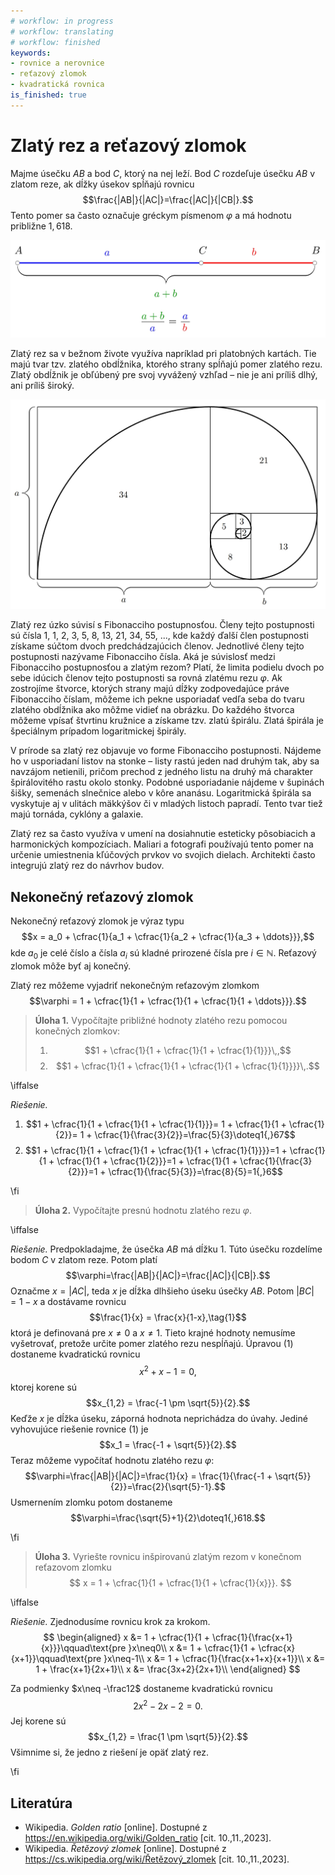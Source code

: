 ```yaml
---
# workflow: in progress
# workflow: translating
# workflow: finished
keywords:
- rovnice a nerovnice
- reťazový zlomok
- kvadratická rovnica
is_finished: true
---
```


# Zlatý rez a reťazový zlomok

Majme úsečku $AB$ a bod $C$, ktorý na nej leží. Bod $C$ rozdeľuje úsečku $AB$ v zlatom reze, ak dĺžky úsekov spĺňajú rovnicu
$$\frac{|AB|}{|AC|}=\frac{|AC|}{|CB|}.$$
Tento pomer sa často označuje gréckym písmenom $\varphi$ a má hodnotu približne $1{,}618$. 

![Úsečka rozdelená v pomere zlatého rezu](00027_1.jpg)

Zlatý rez sa v bežnom živote využíva napríklad pri platobných kartách. Tie majú tvar tzv. zlatého obdĺžnika, ktorého strany spĺňajú pomer zlatého rezu. Zlatý obdĺžnik je obľúbený pre svoj vyvážený vzhľad – nie je ani príliš dlhý, ani príliš široký.

![Zlatý obdĺžnik a zlatá špirála](00027_2.jpg)

Zlatý rez úzko súvisí s Fibonacciho postupnosťou. Členy tejto postupnosti sú čísla $1$, $1$, $2$, $3$, $5$, $8$, $13$, $21$, $34$, $55$, ..., kde každý ďalší člen postupnosti získame súčtom dvoch predchádzajúcich členov. Jednotlivé členy tejto postupnosti nazývame Fibonacciho čísla. Aká je súvislosť medzi Fibonacciho postupnosťou a zlatým rezom? Platí, že limita podielu dvoch po sebe idúcich členov tejto postupnosti sa rovná zlatému rezu $\varphi$.
Ak zostrojíme štvorce, ktorých strany majú dĺžky zodpovedajúce práve Fibonacciho číslam, môžeme ich pekne usporiadať vedľa seba do tvaru zlatého obdĺžnika ako môžme vidieť na obrázku. Do každého štvorca môžeme vpísať štvrtinu kružnice a získame tzv. zlatú špirálu. Zlatá špirála je špeciálnym prípadom logaritmickej špirály.

V prírode sa zlatý rez objavuje vo forme Fibonacciho postupnosti. Nájdeme ho v usporiadaní listov na stonke – listy rastú jeden nad druhým tak, aby sa navzájom netienili, pričom prechod z jedného listu na druhý má charakter špirálovitého rastu okolo stonky. Podobné usporiadanie nájdeme v šupinách šišky, semenách slnečnice alebo v kôre ananásu. Logaritmická špirála sa vyskytuje aj v ulitách mäkkýšov či v mladých listoch papradí. Tento tvar tiež majú tornáda, cyklóny a galaxie.

Zlatý rez sa často využíva v umení na dosiahnutie esteticky pôsobiacich a harmonických kompozíciach. Maliari a fotografi používajú tento pomer na určenie umiestnenia kľúčových prvkov vo svojich dielach. Architekti často integrujú zlatý rez do návrhov budov.

## Nekonečný reťazový zlomok

Nekonečný reťazový zlomok je výraz typu
$$x = a_0 + \cfrac{1}{a_1 + \cfrac{1}{a_2 + \cfrac{1}{a_3 + \ddots}}},$$
kde $a_0$ je celé číslo a čísla $a_i$ sú kladné prirozené čísla pre $i\in\mathbb{N}$. Reťazový 
zlomok môže byť aj konečný.

Zlatý rez môžeme vyjadriť nekonečným reťazovým zlomkom
$$\varphi = 1 + \cfrac{1}{1 + \cfrac{1}{1 + \cfrac{1}{1 + \ddots}}}.$$

> **Úloha 1.**
> Vypočítajte približné hodnoty zlatého rezu pomocou konečných zlomkov:
>
> 1. $$1 + \cfrac{1}{1 + \cfrac{1}{1 + \cfrac{1}{1}}}\,,$$
> 2. $$1 + \cfrac{1}{1 + \cfrac{1}{1 + \cfrac{1}{1 + \cfrac{1}{1}}}}\,.$$

\iffalse

*Riešenie.* 

1. $$1 + \cfrac{1}{1 + \cfrac{1}{1 + \cfrac{1}{1}}}= 1 + \cfrac{1}{1 + \cfrac{1}{2}}= 1 + \cfrac{1}{\frac{3}{2}}=\frac{5}{3}\doteq1{,}67$$
2. $$1 + \cfrac{1}{1 + \cfrac{1}{1 + \cfrac{1}{1 + \cfrac{1}{1}}}}=1 + \cfrac{1}{1 + \cfrac{1}{1 + \cfrac{1}{2}}}=1 + \cfrac{1}{1 + \cfrac{1}{\frac{3}{2}}}=1 + \cfrac{1}{\frac{5}{3}}=\frac{8}{5}=1{,}6$$

\fi

> **Úloha 2.**
> Vypočítajte presnú hodnotu zlatého rezu $\varphi$.

\iffalse

*Riešenie.* 
Predpokladajme, že úsečka $AB$ má dĺžku $1$. Túto úsečku rozdelíme bodom $C$ v zlatom reze. Potom platí
$$\varphi=\frac{|AB|}{|AC|}=\frac{|AC|}{|CB|}.$$
Označme $x = |AC|$, teda $x$ je dĺžka dlhšieho úseku úsečky $AB$. Potom $|BC| = 1 - x$ a dostávame rovnicu
$$\frac{1}{x} = \frac{x}{1-x},\tag{1}$$
ktorá je definovaná pre $x\neq0 \text{ a } x\neq1$. Tieto krajné hodnoty nemusíme vyšetrovať, pretože určite pomer zlatého rezu nespĺňajú.
Úpravou (1) dostaneme kvadratickú rovnicu
$$x^2 + x - 1 = 0,$$
ktorej korene sú
$$x_{1,2} = \frac{-1 \pm \sqrt{5}}{2}.$$
Keďže $x$ je dĺžka úseku, záporná hodnota neprichádza do úvahy. Jediné vyhovujúce riešenie rovnice (1) je
$$x_1 = \frac{-1 + \sqrt{5}}{2}.$$
Teraz môžeme vypočítať hodnotu zlatého rezu $\varphi$:
$$\varphi=\frac{|AB|}{|AC|}=\frac{1}{x} = \frac{1}{\frac{-1 + \sqrt{5}}{2}}=\frac{2}{\sqrt{5}-1}.$$
Usmernením zlomku potom dostaneme
$$\varphi=\frac{\sqrt{5}+1}{2}\doteq1{,}618.$$

\fi

> **Úloha 3.**
>Vyriešte rovnicu inšpirovanú zlatým rezom v konečnom reťazovom zlomku
> $$ x = 1 + \cfrac{1}{1 + \cfrac{1}{1 + \cfrac{1}{x}}}. $$

\iffalse

*Riešenie.* Zjednodusíme rovnicu krok za krokom.
$$
\begin{aligned}
x &= 1 + \cfrac{1}{1 + \cfrac{1}{\frac{x+1}{x}}}\qquad\text{pre }x\neq0\\
x &= 1 + \cfrac{1}{1 + \cfrac{x}{x+1}}\qquad\text{pre }x\neq-1\\
x &= 1 + \cfrac{1}{\frac{x+1+x}{x+1}}\\
x &= 1 + \frac{x+1}{2x+1}\\
x &= \frac{3x+2}{2x+1}\\
\end{aligned}
$$

Za podmienky $x\neq -\frac12$ dostaneme kvadratickú rovnicu 
$$2x^2 - 2x - 2 = 0.$$
Jej korene sú
$$x_{1,2} = \frac{1 \pm \sqrt{5}}{2}.$$
Všimnime si, že jedno z riešení je opäť zlatý rez.

\fi

## Literatúra

* Wikipedia. *Golden ratio* [online]. Dostupné z https://en.wikipedia.org/wiki/Golden_ratio [cit. 10.\,11.\,2023].
* Wikipedia. *Řetězový zlomek* [online]. Dostupné z https://cs.wikipedia.org/wiki/Řetězový_zlomek [cit. 10.\,11.\,2023].
